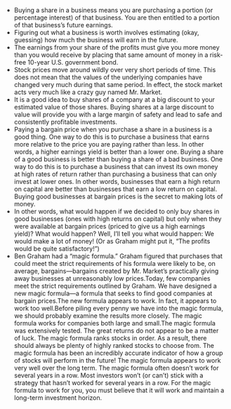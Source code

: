 
* Buying a share in a business means you are purchasing a portion (or percentage interest) of that business. You are then entitled to a portion of that business’s future earnings.
* Figuring out what a business is worth involves estimating (okay, guessing) how much the business will earn in the future.
* The earnings from your share of the profits must give you more money than you would receive by placing that same amount of money in a risk-free 10-year U.S. government bond. 
* Stock prices move around wildly over very short periods of time. This does not mean that the values of the underlying companies have changed very much during that same period. In effect, the stock market acts very much like a crazy guy named Mr. Market.
* It is a good idea to buy shares of a company at a big discount to your estimated value of those shares. Buying shares at a large discount to value will provide you with a large margin of safety and lead to safe and consistently profitable investments.
* Paying a bargain price when you purchase a share in a business is a good thing. One way to do this is to purchase a business that earns more relative to the price you are paying rather than less. In other words, a higher earnings yield is better than a lower one. Buying a share of a good business is better than buying a share of a bad business. One way to do this is to purchase a business that can invest its own money at high rates of return rather than purchasing a business that can only invest at lower ones. In other words, businesses that earn a high return on capital are better than businesses that earn a low return on capital. Buying good businesses at bargain prices is the secret to making lots of money.
* In other words, what would happen if we decided to only buy shares in good businesses (ones with high returns on capital) but only when they were available at bargain prices (priced to give us a high earnings yield)? What would happen? Well, I’ll tell you what would happen: We would make a lot of money! (Or as Graham might put it, “The profits would be quite satisfactory!”)
* Ben Graham had a “magic formula.” Graham figured that purchases that could meet the strict requirements of his formula were likely to be, on average, bargains—bargains created by Mr. Market’s practically giving away businesses at unreasonably low prices.Today, few companies meet the strict requirements outlined by Graham.  We have designed a new magic formula—a formula that seeks to find good companies at bargain prices.The new formula appears to work. In fact, it appears to work too well.Before piling every penny we have into the magic formula, we should probably examine the results more closely. The magic formula works for companies both large and small.The magic formula was extensively tested. The great returns do not appear to be a matter of luck. The magic formula ranks stocks in order. As a result, there should always be plenty of highly ranked stocks to choose from. The magic formula has been an incredibly accurate indicator of how a group of stocks will perform in the future! The magic formula appears to work very well over the long term. The magic formula often doesn’t work for several years in a row. Most investors won’t (or can’t) stick with a strategy that hasn’t worked for several years in a row. For the magic formula to work for you, you must believe that it will work and maintain a long-term investment horizon.
